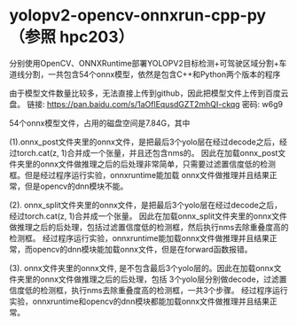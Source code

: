 # yolopv2-opencv-onnxrun-cpp-py（参照 hpc203）
分别使用OpenCV、ONNXRuntime部署YOLOPV2目标检测+可驾驶区域分割+车道线分割，一共包含54个onnx模型，依然是包含C++和Python两个版本的程序

由于模型文件数量比较多，无法直接上传到github，因此把模型文件上传到百度云盘。
链接: https://pan.baidu.com/s/1aOflEqusdGZT2mhQI-ckqg  密码: w6g9

54个onnx模型文件，占用的磁盘空间是7.84G，其中



(1).onnx_post文件夹里的onnx文件，是把最后3个yolo层在经过decode之后，经过torch.cat(z, 1)合并成一个张量，并且还包含nms的。
因此在加载onnx_post文件夹里的onnx文件做推理之后的后处理非常简单，只需要过滤置信度低的检测框。但是经过程序运行实验，onnxruntime能加载
onnx文件做推理并且结果正常，但是opencv的dnn模块不能。

(2). onnx_split文件夹里的onnx文件，是把最后3个yolo层在经过decode之后，经过torch.cat(z, 1)合并成一个张量。
因此在加载onnx_split文件夹里的onnx文件做推理之后的后处理，包括过滤置信度低的检测框，然后执行nms去除重叠度高的检测框。
经过程序运行实验，onnxruntime能加载onnx文件做推理并且结果正常，而opencv的dnn模块能加载onnx文件，但是在forward函数报错。

(3). onnx文件夹里的onnx文件, 是不包含最后3个yolo层的。因此在加载onnx文件夹里的onnx文件做推理之后的后处理，包括
3个yolo层分别做decode，过滤置信度低的检测框，执行nms去除重叠度高的检测框，一共3个步骤。
经过程序运行实验，onnxruntime和opencv的dnn模块都能加载onnx文件做推理并且结果正常。
